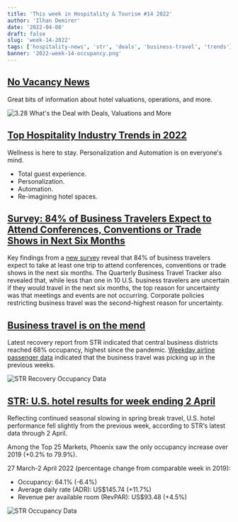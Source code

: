 ```yaml
---
title: 'This week in Hospitality & Tourism #14 2022'
author: 'Ilhan Demirer'
date: '2022-04-08'
draft: false
slug: 'week-14-2022'
tags: ['hospitality-news', 'str', 'deals', 'business-travel', 'trends']
banner: '2022-week-14-occupancy.png'
---
```


## [No Vacancy News](https://www.youtube.com/watch?v=x3z0_z6g6Qg)

Great bits of information about hotel valuations, operations, and more.

![3.28 What's the Deal with Deals, Valuations and More](https://i.ytimg.com/vi/x3z0_z6g6Qg/hqdefault.jpg)

## [Top Hospitality Industry Trends in 2022](https://www.hospitalitynet.org/opinion/4109812.html)

Wellness is here to stay. Personalization and Automation is on everyone's mind.

- Total guest experience.
- Personalization.
- Automation.
- Re-imagining hotel spaces.

## [Survey: 84% of Business Travelers Expect to Attend Conferences, Conventions or Trade Shows in Next Six Months](https://www.hospitalitynet.org/news/4109830.html)

Key findings from a [new survey](https://www.ustravel.org/sites/default/files/2022-04/business_travel_tracker_2022q1_exec_summary_5apr2022.pdf) reveal that 84% of business travelers expect to take at least one trip to attend conferences, conventions or trade shows in the next six months. The Quarterly Business Travel Tracker also revealed that, while less than one in 10 U.S. business travelers are uncertain if they would travel in the next six months, the top reason for uncertainty was that meetings and events are not occurring. Corporate policies restricting business travel was the second-highest reason for uncertainty.

## [Business travel is on the mend](https://str.com/data-insights-blog/market-recovery-monitor-week-ending-26-march)

Latest recovery report from STR indicated that central business districts reached 68% occupancy, highest since the pandemic. [Weekday airline passenger data](../dashboard/dashboard) indicated that the business travel was picking up in the previous weeks.

![STR Recovery Occupancy Data](/images/blogimages/2022-week-14-str-recovery-occupancy.png)

## [STR: U.S. hotel results for week ending 2 April](https://str.com/press-release/str-us-hotel-results-week-ending-2-april)

Reflecting continued seasonal slowing in spring break travel, U.S. hotel performance fell slightly from the previous week, according to STR‘s latest data through 2 April.

Among the Top 25 Markets, Phoenix saw the only occupancy increase over 2019 (+0.2% to 79.9%).

27 March-2 April 2022 (percentage change from comparable week in 2019):

- Occupancy: 64.1% (-6.4%)
- Average daily rate (ADR): US$145.74 (+11.7%)
- Revenue per available room (RevPAR): US$93.48 (+4.5%)

![STR Occupancy Data](/images/blogimages/2022-week-14-occupancy.png)

